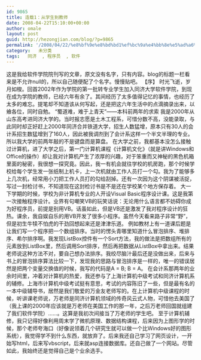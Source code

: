 ```yaml
---
id: 9865
title: 连载1：从学生到教师
date: 2008-04-22T15:10:00+00:00
author: omale
layout: post
guid: http://hezongjian.com/blog/?p=9865
permalink: '/2008/04/22/%e8%bf%9e%e8%bd%bd1%ef%bc%9a%e4%bb%8e%e5%ad%a6%e7%94%9f%e5%88%b0%e6%95%99%e5%b8%88/'
category:   未分类  
tags:   同济  , 程序员  , 软件
---
```


这是我给软件学院院刊写的文章，原文没有名字，只有内容。blog的标题一栏看来是不允许null的，所以自己随便配了个名字。慢慢贴吧。 【序】 时光飞逝，岁月如梭。回首2002年作为学院的第一批转专业学生加入同济大学软件学院，到现在成为学院的教师，已经六年有余了。其间经历了太多值得记忆的事情，也经历了太多的难忘。提笔却不知道该从何写起，还是把这六年生活中的点滴摘录出来，以飨各位，同时自勉。 “蜀道难，难于上青天”——本科前两年的求索 我是2000年从山东高考进同济大学的。当时报志愿是土木工程系，可惜分数不高，没能录取，与此同时却正好赶上2000年同济合并铁道大学，招生人数猛增，原本只有30人的会计系招生数猛增到了160人，因此被我调剂到了会计系这样一个半文半理的专业。所以我大学的前两年敲的不是键盘而是算盘。 在大学之前，我都基本没怎么接触过计算机，进了大学之后，第一门计算机课程《计算机文化》（就是讲Windows和Office的操作）却让我对计算机产生了浓厚的兴趣，对于笨重而又神秘的黑色机箱里面的秘密，我很想一探究竟。因此，我一有机会就往学校的机房跑，那个时候学校给每个学生发一张纸制上机卡，上一次机就由工作人员打一个勾。我为了能够多上几次机，经常用小刀把工作人员打的勾给刮掉。还有一次因为这个阴谋被活捉，写过一封检讨书，不知道现在这封检讨书是不是还在学校某个地方保存着。 大一下学期的时候，学校为非计算机专业的人开设Visual Basic程序设计课。这是我第一次接触程序设计。业界有句嘲笑VB的玩笑话说：无论用什么语言都不妨碍你成为好程序员，前提是别用VB。话虽如此，但是VB还是激发了我对程序设计的狂热。课余，我自娱自乐的用VB开发了很多小程序。虽然今天看来路子非常“野”，但是初生牛犊不怕虎的干劲回想起来还是津津乐道。 例如教材上有一道课后题是让我们写一个程序把一个数组排序。当时的愣头青哪里知道什么冒泡排序、堆排序、希尔排序啊。我发现ListBox控件有一个Sort方法，我的做法是把数组所有的元素放到ListBox里，然后调用Sort排序，然后再把数据从ListBox中拿出来。结果老师说这种方法不对，要自己想办法排序。我绞尽脑汁最后还是没做出来，后来与书上的冒泡排序算法比较一下，发现我的思路与冒泡排序是一样的，唯一的错误居然是把两个变量交换值的时候，我写的代码是A = B; B = A。 在会计系那两年的业余时间里，冲着对计算机的热爱，我还参与了上海计算机中级考试和同济计算机系的辅修。上海市计算机中级考试挺有意思，考试的内容陈旧了一些，但是最有名的一本中级辅导书，居然是我们敬爱的万金友老师写的。在上计算机中级课程的时候，听讲课老师说，万老师是同济计算机领域的传奇风云式人物，可惜他去美国了（我上课的2000年应该就是万老师在美国工作的那一年，之后万老师回国就组建了我们软件学院）……。这算是我初次间接当了万老师的学生吧。 至于计算机辅修，我只记得好像利用周末学了微机原理、数据结构课程，后来因为上图形学的时候，那个老师夸海口（好像说领着几个研究生就可以做一个比Windows好的图形系统），我觉得学不到什么东西，就放弃了。后来我还自己学习了网页设计，一开始写html，后来写vbscript，后来就asp连接数据库。还自己做了一个网站。尽管如此，我始终还是觉得自己是个业余选手。


 